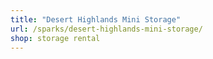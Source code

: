 ```yaml
---
title: "Desert Highlands Mini Storage"
url: /sparks/desert-highlands-mini-storage/
shop: storage rental
---
```

